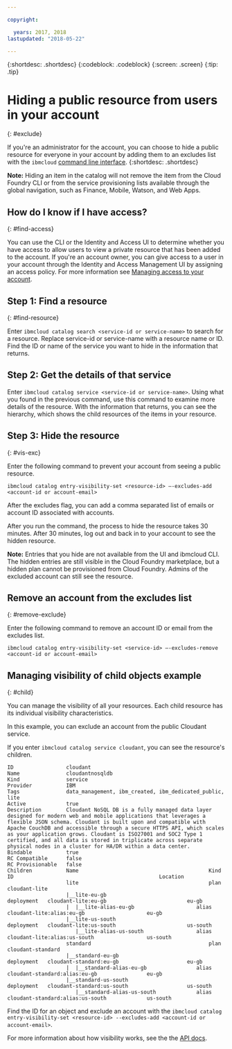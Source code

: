 ```yaml
---

copyright:

  years: 2017, 2018
lastupdated: "2018-05-22"

---
```


{:shortdesc: .shortdesc}
{:codeblock: .codeblock}
{:screen: .screen}
{:tip: .tip}

# Hiding a public resource from users in your account
{: #exclude}

If you're an administrator for the account, you can choose to hide a public resource for everyone in your account by adding them to an excludes list with the `ibmcloud` [command line interface](/docs/cli/reference/bluemix_cli/bx_cli.html#ibmcloud_catalog_entry_visibility_set).
{:shortdesc: .shortdesc}

**Note:** Hiding an item in the catalog will not remove the item from the Cloud Foundry CLI or from the service provisioning lists available through the global navigation, such as Finance, Mobile, Watson, and Web Apps.

## How do I know if I have access?
{: #find-access}

You can use the CLI or the Identity and Access UI to determine whether you have access to allow users to view a private resource that has been added to the account. If you're an account owner, you can give access to a user in your account through the Identity and Access Management UI by assigning an access policy. For more information see [Managing access to your account](access.html).

## Step 1: Find a resource
{: #find-resource}

Enter `ibmcloud catalog search <service-id or service-name>` to search for a resource. Replace service-id or service-name with a resource name or ID. Find the ID or name of the service you want to hide in the information that returns.

## Step 2: Get the details of that service

Enter `ibmcloud catalog service <service-id or service-name>`. Using what you found in the previous command, use this command to examine more details of the resource. With the information that returns, you can see the hierarchy, which shows the child resources of the items in your resource.

## Step 3: Hide the resource
{: #vis-exc}

Enter the following command to prevent your account from seeing a public resource.

`ibmcloud catalog entry-visibility-set <resource-id> —-excludes-add <account-id or account-email>`

After the excludes flag, you can add a comma separated list of emails or account ID associated with accounts.

After you run the command, the process to hide the resource takes 30 minutes. After 30 minutes, log out and back in to your account to see the hidden resource.

**Note:** Entries that you hide are not available from the UI and ibmcloud CLI. The hidden entries are still visible in the Cloud Foundry marketplace, but a hidden plan cannot be provisioned from Cloud Foundry. Admins of the excluded account can still see the resource.

## Remove an account from the excludes list
{: #remove-exclude}

Enter the following command to remove an account ID or email from the excludes list.

`ibmcloud catalog entry-visibility-set <service-id> —-excludes-remove <account-id or account-email>`

## Managing visibility of child objects example
{: #child}

You can manage the visibility of all your resources. Each child resource has its individual visibility characteristics.

In this example, you can exclude an account from the public Cloudant service.

If you enter `ibmcloud catalog service cloudant`, you can see the resource's children.

```
ID                 cloudant
Name               cloudantnosqldb
Kind               service
Provider           IBM
Tags               data_management, ibm_created, ibm_dedicated_public, lite
Active             true
Description        Cloudant NoSQL DB is a fully managed data layer designed for modern web and mobile applications that leverages a flexible JSON schema. Cloudant is built upon and compatible with Apache CouchDB and accessible through a secure HTTPS API, which scales as your application grows. Cloudant is ISO27001 and SOC2 Type 1 certified, and all data is stored in triplicate across separate physical nodes in a cluster for HA/DR within a data center.
Bindable           true
RC Compatible      false
RC Provisionable   false
Children           Name                                          Kind         ID                                               Location
                   lite                                          plan         cloudant-lite
                   |__lite-eu-gb                             deployment   cloudant-lite:eu-gb                          eu-gb
                   |  |__lite-alias-eu-gb                    alias        cloudant-lite:alias:eu-gb                    eu-gb
                   |__lite-us-south                          deployment   cloudant-lite:us-south                       us-south
                      |__lite-alias-us-south                 alias        cloudant-lite:alias:us-south                 us-south
                   standard                                      plan         cloudant-standard
                   |__standard-eu-gb                         deployment   cloudant-standard:eu-gb                      eu-gb
                   |  |__standard-alias-eu-gb                alias        cloudant-standard:alias:eu-gb                eu-gb
                   |__standard-us-south                      deployment   cloudant-standard:us-south                   us-south
                      |__standard-alias-us-south             alias        cloudant-standard:alias:us-south             us-south
```

Find the ID for an object and exclude an account with the `ibmcloud catalog entry-visibility-set <resource-id> --excludes-add <account-id or account-email>`.

For more information about how visibility works, see the the [API docs](https://console.bluemix.net/apidocs/682).
